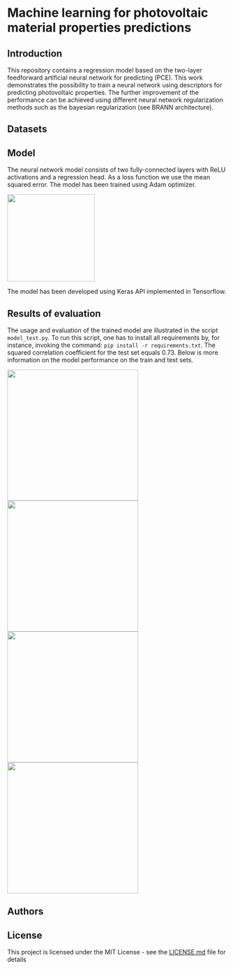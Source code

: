 # Machine learning for photovoltaic material properties predictions  

## Introduction

This repository contains a regression model based on the two-layer feedforward artificial neural network for predicting (PCE). This work demonstrates the possibility to train a neural network using descriptors for predicting photovoltaic properties. The further improvement of the performance can be achieved using different neural network regularization methods such as the bayesian regularization (see BRANN architecture).

## Datasets

## Model

The neural network model consists of two fully-connected layers with ReLU activations and a regression head. As a loss function we use the mean squared error. The model has been trained using Adam optimizer.

<img src="https://user-images.githubusercontent.com/4588093/72859687-d3ca9580-3d18-11ea-8f28-ff0e89d2940f.png" width="200">

The model has been developed using Keras API implemented in Tensorflow.

## Results of evaluation

The usage and evaluation of the trained model are illustrated in the script `model_test.py`. To run this script, one has to install all requirements by, for instance, invoking the command: `pip install -r requirements.txt`. The squared correlation coefficient for the test set equals 0.73. Below is more information on the model performance on the train and test sets.

<img src="https://user-images.githubusercontent.com/4588093/72859688-d3ca9580-3d18-11ea-82eb-b5919efbe629.png" width="300">
<img src="https://user-images.githubusercontent.com/4588093/72859689-d3ca9580-3d18-11ea-842b-394be8cf4991.png" width="300">
<img src="https://user-images.githubusercontent.com/4588093/72859690-d4632c00-3d18-11ea-8d4c-99465d844cc6.png" width="300">
<img src="https://user-images.githubusercontent.com/4588093/72859692-d4632c00-3d18-11ea-8490-a994d2a68315.png" width="300">

## Authors

## License

This project is licensed under the MIT License - see the [LICENSE.md](LICENSE) file for details



